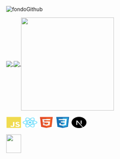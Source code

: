 ![fondoGithub](https://user-images.githubusercontent.com/51522778/226726275-43ab4848-2fe1-434d-abfb-e8bdcfa53405.png)
<div>
  <a href="https://github.com/thxare">
    <img align="center" src="https://github-readme-stats.vercel.app/api?username=thxare&theme=jolly&show_icons=true&border_color=555555&title_color=B85CFF&icon_color=FF16E8&bg_color=282931" />
  </a>
  <a href="https://github.com/thxare">
    <img align="center" src="https://github-readme-stats.vercel.app/api/top-langs/?username=thxare&langs_count=8&theme=jolly&layout=compact&border_color=555555&title_color=B85CFF&icon_color=FF16E8&bg_color=282931" /> 
 </a>  
  <img align="center" height="250" width="250" src="https://media4.giphy.com/media/0TtX2qqpxp3pIafzio/giphy.gif?cid=ecf05e47c7b6521et9crhnp3lkh6u38cvbda5w8xk0a9bith&rid=giphy.gif&ct=s" />
</div>
<div>
  <div>
    <br>
    <img align="center" height="30" width="40" src="https://raw.githubusercontent.com/devicons/devicon/master/icons/javascript/javascript-plain.svg" />
    <img align="center" height="30" width="40" src="https://raw.githubusercontent.com/devicons/devicon/master/icons/react/react-original.svg" />
    <img align="center" height="30" width="40" src="https://raw.githubusercontent.com/devicons/devicon/master/icons/html5/html5-original.svg" />
    <img align="center" height="30" width="40" src="https://raw.githubusercontent.com/devicons/devicon/master/icons/css3/css3-original.svg" />
    <img align="center" height="30" width="40" src="https://raw.githubusercontent.com/devicons/devicon/master/icons/nextjs/nextjs-original.svg" />
  </div>
  <br>
  <img align="center" height="50" width="40" src="https://media3.giphy.com/media/GajHTHXHb5kEz6eJ1W/200w.gif?cid=82a1493brljcxmjzzmxbx5a2e4y1379x6g27341ebx18ttzu&rid=200w.gif&ct=s" />
  </div>
  <!--



- 🔭 I’m currently working on frontend
- 🌱 I’m currently learning redux
- 🤔 I’m looking for help with nodeJS
--!>
